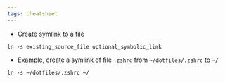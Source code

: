 ```yaml
---
tags: cheatsheet
---
```


- Create symlink to a file
```
ln -s existing_source_file optional_symbolic_link
```
- Example, create a symlink of file `.zshrc` from `~/dotfiles/.zshrc` to `~/`
```
ln -s ~/dotfiles/.zshrc ~/
```
